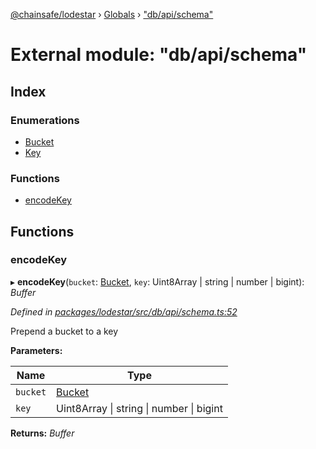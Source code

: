 [@chainsafe/lodestar](../README.md) › [Globals](../globals.md) › ["db/api/schema"](_db_api_schema_.md)

# External module: "db/api/schema"

## Index

### Enumerations

* [Bucket](../enums/_db_api_schema_.bucket.md)
* [Key](../enums/_db_api_schema_.key.md)

### Functions

* [encodeKey](_db_api_schema_.md#encodekey)

## Functions

###  encodeKey

▸ **encodeKey**(`bucket`: [Bucket](../enums/_db_api_schema_.bucket.md), `key`: Uint8Array | string | number | bigint): *Buffer*

*Defined in [packages/lodestar/src/db/api/schema.ts:52](https://github.com/ChainSafe/lodestar/blob/0cfbab631/packages/lodestar/src/db/api/schema.ts#L52)*

Prepend a bucket to a key

**Parameters:**

Name | Type |
------ | ------ |
`bucket` | [Bucket](../enums/_db_api_schema_.bucket.md) |
`key` | Uint8Array &#124; string &#124; number &#124; bigint |

**Returns:** *Buffer*
